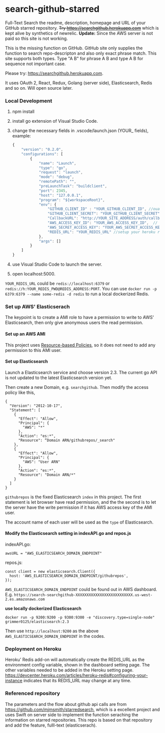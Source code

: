 # search-github-starred
Full-Text Search the readme, description, homepage and URL of your GitHub starred repository. ~~Try https://searchgithub.herokuapp.com~~ which is kept alive by synthetics of newrelic. **Update:** Since the AWS server is not paid so this site is not working. 

This is the missing function on GitHub. GitHub site only supplies the function to search repo-descripton and also only exact phrase match. This site supports both types. Type "A B" for phrase A B and type A B for sequence not important case.

Please try: https://searchgithub.herokuapp.com.

It uses OAuth 2, React, Redux, Golang (server side), Elasticsearch, Redis and so on. Will open source later.

### Local Development
1. npm install
2. install go extension of Visual Studio Code.
3. change the necessary fields in .vscode/launch.json (YOUR_ fields), example:
    ~~~ javascript
    {
        "version": "0.2.0",
        "configurations": [
            {
                "name": "Launch",
                "type": "go",
                "request": "launch",
                "mode": "debug",
                "remotePath": "",
                "preLaunchTask": "buildclient",
                "port": 2345,
                "host": "127.0.0.1",
                "program": "${workspaceRoot}",
                "env": {
                    "GITHUB_CLIENT_ID" : "YOUR_GITHUB_CLIENT_ID", //ouath of your github app
                    "GITHUB_CLIENT_SECRET": "YOUR_GITHUB_CLIENT_SECRET",  //ouath of your github app
                    "CallbackURL": "http://YOUR_SITE_ADDRESS/auth/callback/",
                    "AWS_ACCESS_KEY_ID": "YOUR_AWS_ACCESS_KEY_ID",  // elasticserach of aws
                    "AWS_SECRET_ACCESS_KEY": "YOUR_AWS_SECRET_ACCESS_KEY", // elasticserach of aws
                    "REDIS_URL": "YOUR_REDIS_URL" //setup your heroku redis or other service's redis
                },
                "args": []
            }
        ]
    }
    ~~~

4. use Visual Studio Code to launch the server.
5. open localhost:5000.

`YOUR_REDIS_URL` could be `redis://localhost:6379` or ` redis://h:YOUR_REDIS_PWD@REDIS_ADDRESS:PORT`. You can use `docker run -p 6379:6379 --name some-redis -d redis` to run a local dockerized Redis.

### Set up AWS' Elasticserach

The keypoint is to create a AMI role to have a permission to write to AWS' Elasticsearch, then only give anonymous users the read permission.

#### Set up an AWS AMI

This project uses [Resource-based Policies](https://docs.aws.amazon.com/elasticsearch-service/latest/developerguide/es-ac.html#es-ac-types-resource), so it does not need to add any permission to this AMI user.

#### Set up Elasticsearch

Launch a Elasticsearch service and choose version 2.3. The current go API is not updated to the latest Elasticsearch version yet.

Then create a new Domain, e.g. `searchgithub`. Then modify the access policy like this,

```
{
  "Version": "2012-10-17",
  "Statement": [
    {
      "Effect": "Allow",
      "Principal": {
        "AWS": "*"
      },
      "Action": "es:*",
      "Resource": “Domain ARN/githubrepos/_search"
    },
    {
      "Effect": "Allow",
      "Principal": {
        "AWS": "User ARN"
      },
      "Action": "es:*",
      "Resource": "Domain ARN/*"
    }
  ]
}
```

`githubrepos` is the fixed Elasticsearch `index` in this project. The first statement is let browser have read permission, and the the second is to let the server have the write permission if it has AWS access key of the AMI user.

The account name of each user will be used as the `type` of Elasticsearch.

#### Modify the Elasticsearch setting in indexAPI.go and repos.js

indexAPI.go:
```
awsURL = "AWS_ELASTICSEARCH_DOMAIN_ENDPOINT"
```

repos.js:
```
const client = new elasticsearch.Client({
  host: 'AWS_ELASTICSEARCH_DOMAIN_ENDPOINT/githubrepos',
});
```

`AWS_ELASTICSEARCH_DOMAIN_ENDPOINT` could be found out in AWS dashboard. E.g. `https://search-searchgithub-XXXXXXXXXXXXXXXXXXXXXXXXXX.us-west-2.es.amazonaws.com`

**use locally dockerized Elasticsearch**

```
docker run -p 9200:9200 -p 9300:9300 -e "discovery.type=single-node" grimmer0125/elasticsearch:2.3
```

Then use `http://localhost:9200` as the above `AWS_ELASTICSEARCH_DOMAIN_ENDPOINT` in the codes. 

### Deployment on Heroku

Heroku' Redis add-on will automatically create the REDIS_URL as the environment config variable, shown in the dashboard setting page. The other variables needed to be added in the Heroku setting page. https://devcenter.heroku.com/articles/heroku-redis#configuring-your-instance indicates that its REDIS_URL may change at any time.

### Referenced repository
The parameters and the flow about github api calls are from https://github.com/mjmsmith/starredsearch, which is a excellent project and uses Swift on server side to implement the function seraching the information on starred repositories. This repo is based on that repository and add the feature, fulll-text (elasticserach).  

